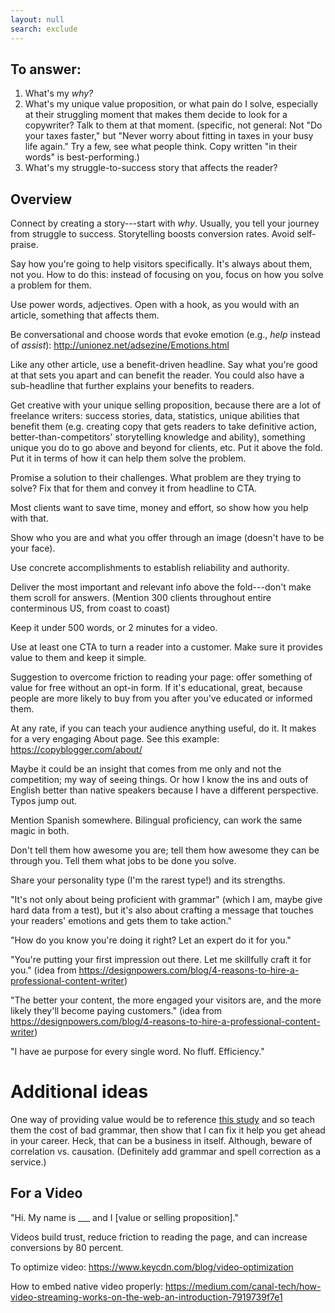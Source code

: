 ```yaml
---
layout: null
search: exclude
---
```


## To answer:

1. What's my *why?*
2. What's my unique value proposition, or what pain do I solve, especially at their struggling moment that makes them decide to look for a copywriter? Talk to them at that moment. (specific, not general: Not "Do your taxes faster," but "Never worry about fitting in taxes in your busy life again." Try a few, see what people think. Copy written "in their words" is best-performing.)
3. What's my struggle-to-success story that affects the reader?

## Overview

Connect by creating a story---start with *why*. Usually, you tell your journey from struggle to success. Storytelling boosts conversion rates. Avoid self-praise.

Say how you're going to help visitors specifically. It's always about them, not you. How to do this: instead of focusing on you, focus on how you solve a problem for them.

Use power words, adjectives. Open with a hook, as you would with an article, something that affects them.

Be conversational and choose words that evoke emotion (e.g., *help* instead of *assist*): http://unionez.net/adsezine/Emotions.html

Like any other article, use a benefit-driven headline. Say what you're good at that sets you apart and can benefit the reader. You could also have a sub-headline that further explains your benefits to readers.

Get creative with your unique selling proposition, because there are a lot of freelance writers: success stories, data, statistics, unique abilities that benefit them (e.g. creating copy that gets readers to take definitive action, better-than-competitors' storytelling knowledge and ability), something unique you do to go above and beyond for clients, etc. Put it above the fold. Put it in terms of how it can help them solve the problem.

Promise a solution to their challenges. What problem are they trying to solve? Fix that for them and convey it from headline to CTA.

Most clients want to save time, money and effort, so show how you help with that.

Show who you are and what you offer through an image (doesn't have to be your face).

Use concrete accomplishments to establish reliability and authority.

Deliver the most important and relevant info above the fold---don't make them scroll for answers. (Mention 300 clients throughout entire conterminous US, from coast to coast)

Keep it under 500 words, or 2 minutes for a video.

Use at least one CTA to turn a reader into a customer. Make sure it provides value to them and keep it simple.

Suggestion to overcome friction to reading your page: offer something of value for free without an opt-in form. If it's educational, great, because people are more likely to buy from you after you've educated or informed them.

At any rate, if you can teach your audience anything useful, do it. It makes for a very engaging About page. See this example: https://copyblogger.com/about/

Maybe it could be an insight that comes from me only and not the competition; my way of seeing things. Or how I know the ins and outs of English better than native speakers because I have a different perspective. Typos jump out.

Mention Spanish somewhere. Bilingual proficiency, can work the same magic in both.

Don't tell them how awesome you are; tell them how awesome they can be through you. Tell them what jobs to be done you solve.

Share your personality type (I'm the rarest type!) and its strengths.

"It's not only about being proficient with grammar" (which I am, maybe give hard data from a test), but it's also about crafting a message that touches your readers' emotions and gets them to take action."

"How do you know you're doing it right? Let an expert do it for you."

"You're putting your first impression out there. Let me skillfully craft it for you." (idea from https://designpowers.com/blog/4-reasons-to-hire-a-professional-content-writer)

"The better your content, the more engaged your visitors are, and the more likely they'll become paying customers." (idea from https://designpowers.com/blog/4-reasons-to-hire-a-professional-content-writer)

"I have ae purpose for every single word. No fluff. Efficiency."

# Additional ideas

One way of providing value would be to reference [this study](https://www.forbes.com/sites/cherylsnappconner/2013/03/11/report-how-grammar-influences-your-income/?sh=215b4f2513dd) and so teach them the cost of bad grammar, then show that I can fix it help you get ahead in your career. Heck, that can be a business in itself. Although, beware of correlation vs. causation. (Definitely add grammar and spell correction as a service.)

## For a Video

"Hi. My name is ___ and I [value or selling proposition]."

Videos build trust, reduce friction to reading the page, and can increase conversions by 80 percent.

To optimize video: https://www.keycdn.com/blog/video-optimization

How to embed native video properly: https://medium.com/canal-tech/how-video-streaming-works-on-the-web-an-introduction-7919739f7e1

